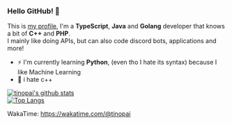 ### Hello GitHub! 👋
This is [my profile](https://github.com/tinopai), I'm a **TypeScript**, **Java** and **Golang** developer that knows a bit of **C++** and **PHP**.\
I mainly like doing APIs, but can also code discord bots, applications and more!

- ⚡ I'm currently learning **Python**, (even tho I hate its syntax) because I like Machine Learning
- 🔭 i hate c++

[![tinopai's github stats](https://github-readme-stats.vercel.app/api?username=tinopai&theme=radical&count_private=true)](https://github.com/anuraghazra/github-readme-stats)\
[![Top Langs](https://github-readme-stats.vercel.app/api/top-langs/?username=tinopai&theme=radical&layout=compact)](https://github.com/anuraghazra/github-readme-stats)

WakaTime: https://wakatime.com/@tinopai
